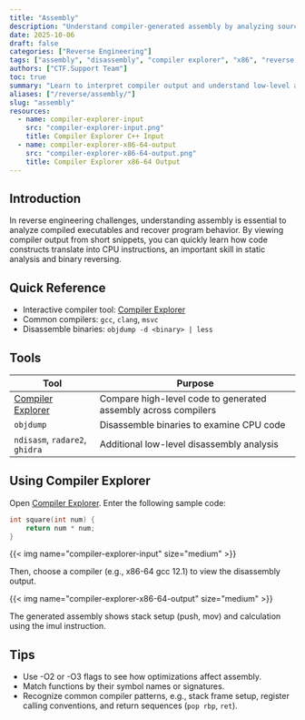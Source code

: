 ```yaml
---
title: "Assembly"
description: "Understand compiler-generated assembly by analyzing source code output using Compiler Explorer and similar tools."
date: 2025-10-06
draft: false
categories: ["Reverse Engineering"]
tags: ["assembly", "disassembly", "compiler explorer", "x86", "reverse engineering"]
authors: ["CTF.Support Team"]
toc: true
summary: "Learn to interpret compiler output and understand low-level assembly instructions for CTF reverse engineering tasks."
aliases: ["/reverse/assembly/"]
slug: "assembly"
resources:
  - name: compiler-explorer-input
    src: "compiler-explorer-input.png"
    title: Compiler Explorer C++ Input
  - name: compiler-explorer-x86-64-output
    src: "compiler-explorer-x86-64-output.png"
    title: Compiler Explorer x86-64 Output
---
```


## Introduction

In reverse engineering challenges, understanding assembly is essential to analyze compiled executables and recover program behavior.
By viewing compiler output from short snippets, you can quickly learn how code constructs translate into CPU instructions, an important skill in static analysis and binary reversing.

## Quick Reference

- Interactive compiler tool: [Compiler Explorer](https://godbolt.org)
- Common compilers: `gcc`, `clang`, `msvc`
- Disassemble binaries: `objdump -d <binary> | less`

## Tools

| Tool | Purpose |
|------|----------|
| [Compiler Explorer](https://godbolt.org) | Compare high-level code to generated assembly across compilers |
| `objdump` | Disassemble binaries to examine CPU code |
| `ndisasm`, `radare2`, `ghidra` | Additional low-level disassembly analysis |

## Using Compiler Explorer

Open [Compiler Explorer](https://godbolt.org).
Enter the following sample code:

```cpp
int square(int num) {
    return num * num;
}
```

{{< img name="compiler-explorer-input" size="medium" >}}

Then, choose a compiler (e.g., x86-64 gcc 12.1) to view the disassembly output.

{{< img name="compiler-explorer-x86-64-output" size="medium" >}}

The generated assembly shows stack setup (push, mov) and calculation using the imul instruction.

## Tips

- Use -O2 or -O3 flags to see how optimizations affect assembly.
- Match functions by their symbol names or signatures.
- Recognize common compiler patterns, e.g., stack frame setup, register calling conventions, and return sequences (`pop rbp`, `ret`).
